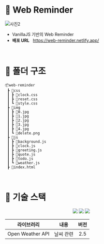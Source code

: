 # 📍 Web Reminder

![사진2](https://user-images.githubusercontent.com/97458345/174135963-635cde39-2745-4645-b345-80fcec426b17.png)

- VanillaJS 기반의 Web Reminder
- **배포 URL** &nbsp; https://web-reminder.netlify.app/

<br/>

# 📁 폴더 구조
```
📦web-reminder
 ┣ 📂css
 ┃ ┣ 📜clock.css
 ┃ ┣ 📜reset.css
 ┃ ┗ 📜style.css
 ┣ 📂img
 ┃ ┣ 📜0.jpg
 ┃ ┣ 📜1.jpg
 ┃ ┣ 📜2.jpg
 ┃ ┣ 📜3.jpg
 ┃ ┣ 📜4.jpg
 ┃ ┗ 📜delete.png
 ┣ 📂js
 ┃ ┣ 📜background.js
 ┃ ┣ 📜clock.js
 ┃ ┣ 📜greeting.js
 ┃ ┣ 📜quote.js
 ┃ ┣ 📜todo.js
 ┃ ┗ 📜weather.js
 ┣ 📜index.html
```

<br/>

# 🔨 기술 스택
<div align="center">
 <img src="https://img.shields.io/badge/HTML5-E34F26?style=flat-square&logo=HTML5&logoColor=white"/>
 <img src="https://img.shields.io/badge/CSS3-1572B6?style=flat-square&logo=CSS3&logoColor=white"/>
 <img src="https://img.shields.io/badge/JavaScript-F7DF1E?style=flat-square&logo=JavaScript&logoColor=white"/>

<br/>

|라이브러리|내용|버전|
|:---:|:---:|:---:|
| Open Weather API | 날씨 관련 | 2.5 |

<br/>

</div>